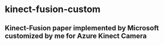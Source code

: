 # kinect-fusion-custom 

## Kinect-Fusion paper implemented by Microsoft customized by me for Azure Kinect Camera

